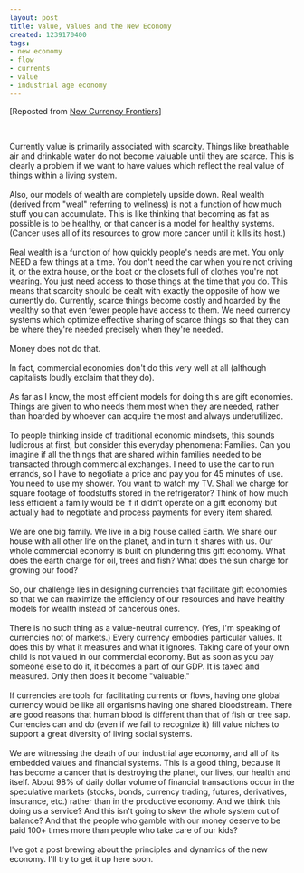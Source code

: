 ```yaml
---
layout: post
title: Value, Values and the New Economy
created: 1239170400
tags:
- new economy
- flow
- currents
- value
- industrial age economy
---
```

<p>[Reposted from <a href="http://blog.newcurrencyfrontiers.com/search?updated-max=2009-06-28T16%3A06%3A00-07%3A00&amp;max-results=44">New Currency Frontiers</a>]</p><p>&nbsp;</p><p>Currently value is primarily associated with scarcity. Things like breathable air and drinkable water do not become valuable until they are scarce. This is clearly a problem if we want to have values which reflect the real value of things within a living system.<br>
<br>
Also, our models of wealth are completely upside down. Real wealth (derived from "weal" referring to wellness) is not a function of how much stuff you can accumulate. This is like thinking that becoming as fat as possible is to be healthy, or that cancer is a model for healthy systems. (Cancer uses all of its resources to grow more cancer until it kills its host.)<!--break--><br>
<br>
Real wealth is a function of how quickly people's needs are met. You only NEED a few things at a time. You don't need the car when you're not driving it, or the extra house, or the boat or the closets full of clothes you're not wearing. You just need access to those things at the time that you do. This means that scarcity should be dealt with exactly the opposite of how we currently do. Currently, scarce things become costly and hoarded by the wealthy so that even fewer people have access to them. We need currency systems which optimize effective sharing of scarce things so that they can be where they're needed precisely when they're needed.<br>
<br>
Money does not do that.<br>
<br>
In fact, commercial economies don't do this very well at all (although capitalists loudly exclaim that they do).<br>
<br>
As far as I know, the most efficient models for doing this are gift economies. Things are given to who needs them most when they are needed, rather than hoarded by whoever can acquire the most and always underutilized.<br>
<br>
To people thinking inside of traditional economic mindsets, this sounds ludicrous at first, but consider this everyday phenomena: Families. Can you imagine if all the things that are shared within families needed to be transacted through commercial exchanges. I need to use the car to run errands, so I have to negotiate a price and pay you for 45 minutes of use. You need to use my shower. You want to watch my TV. Shall we charge for square footage of foodstuffs stored in the refrigerator? Think of how much less efficient a family would be if it didn't operate on a gift economy but actually had to negotiate and process payments for every item shared.<br>
<br>
We are one big family. We live in a big house called Earth. We share our house with all other life on the planet, and in turn it shares with us. Our whole commercial economy is built on plundering this gift economy. What does the earth charge for oil, trees and fish? What does the sun charge for growing our food?<br>
<br>
So, our challenge lies in designing currencies that facilitate gift economies so that we can maximize the efficiency of our resources and have healthy models for wealth instead of cancerous ones.<br>
<br>
There is no such thing as a value-neutral currency. (Yes, I'm speaking of currencies not of markets.) Every currency embodies particular values. It does this by what it measures and what it ignores. Taking care of your own child is not valued in our commercial economy. But as soon as you pay someone else to do it, it becomes a part of our GDP. It is taxed and measured. Only then does it become "valuable."<br>
<br>
If currencies are tools for facilitating currents or flows, having one global currency would be like all organisms having one shared bloodstream. There are good reasons that human blood is different than that of fish or tree sap. Currencies can and do (even if we fail to recognize it) fill value niches to support a great diversity of living social systems.<br>
<br>
We are witnessing the death of our industrial age economy, and all of its embedded values and financial systems. This is a good thing, because it has become a cancer that is destroying the planet, our lives, our health and itself. About 98% of daily dollar volume of financial transactions occur in the speculative markets (stocks, bonds, currency trading, futures, derivatives, insurance, etc.) rather than in the productive economy. And we think this doing us a service? And this isn't going to skew the whole system out of balance? And that the people who gamble with our money deserve to be paid 100+ times more than people who take care of our kids?<br>
<br>
I've got a post brewing about the principles and dynamics of the new economy. I'll try to get it up here soon.</p>
